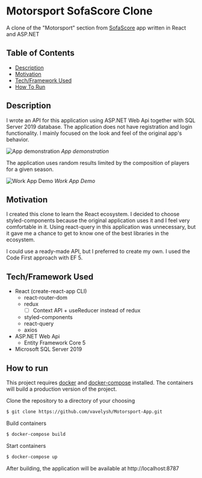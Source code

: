 # Motorsport SofaScore Clone
A clone of the "Motorsport" section from [SofaScore](https://www.sofascore.com/motorsport) app written in React and ASP.NET
## Table of Contents
- [Description](#description)
- [Motivation](#motivation)
- [Tech/Framework Used](#techframework-used)
- [How To Run](#How-to-run)

## Description

I wrote an API for this application using ASP.NET Web Api together with SQL Server 2019 database.
The application does not have registration and login functionality. I mainly focused on the look and feel of the original app's behavior.

![App demonstration](https://github.com/vavelysh/Motorsport-App/blob/master/readme-resource/image.png)
*App demonstration*

The application uses random results limited by the composition of players for a given season.

![Work App Demo](https://github.com/vavelysh/Motorsport-App/blob/master/readme-resource/demo.gif)
*Work App Demo*


## Motivation
I created this clone to learn the React ecosystem. I decided to choose styled-components because the original application uses it and I feel very comfortable in it.
Using react-query in this application was unnecessary, but it gave me a chance to get to know one of the best libraries in the ecosystem.

I could use a ready-made API, but I preferred to create my own. I used the Code First approach with EF 5.
## Tech/Framework Used
* React (create-react-app CLI)
	* react-router-dom
	* redux
		- [ ] Context API + useReducer instead of redux
	* styled-components
	* react-query
	* axios
* ASP.NET Web Api
	* Entity Framework Core 5
* Microsoft SQL Server 2019


## How to run
This project requires [docker](https://docs.docker.com/engine/install) and [docker-compose](https://docs.docker.com/compose/install) installed.
The containers will build a production version of the project.

Clone the repository to a directory of your choosing

```sh
$ git clone https://github.com/vavelysh/Motorsport-App.git
```
Build containers

```sh
$ docker-compose build
```
Start containers

```sh
$ docker-compose up
```

After building, the application will be available at http://localhost:8787

